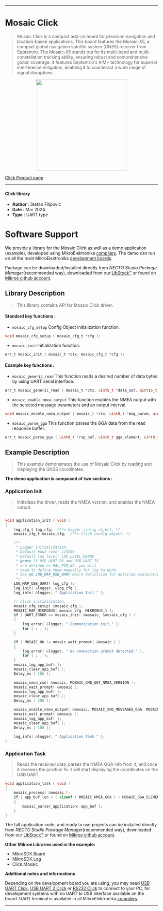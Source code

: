 
---
# Mosaic Click

> Mosaic Click is a compact add-on board for precision navigation and location-based applications. This board features the Mosaic-X5, a compact global navigation satellite system (GNSS) receiver from Septentrio. The Mosaic-X5 stands out for its multi-band and multi-constellation tracking ability, ensuring robust and comprehensive global coverage. It features Septentrio's AIM+ technology for superior interference mitigation, enabling it to counteract a wide range of signal disruptions.

<p align="center">
  <img src="https://download.mikroe.com/images/click_for_ide/mosaic_click.png" height=300px>
</p>

[Click Product page](https://www.mikroe.com/mosaic-click)

---


#### Click library

- **Author**        : Stefan Filipovic
- **Date**          : Mar 2024.
- **Type**          : UART type


# Software Support

We provide a library for the Mosaic Click
as well as a demo application (example), developed using MikroElektronika
[compilers](https://www.mikroe.com/necto-studio).
The demo can run on all the main MikroElektronika [development boards](https://www.mikroe.com/development-boards).

Package can be downloaded/installed directly from *NECTO Studio Package Manager*(recommended way), downloaded from our [LibStock&trade;](https://libstock.mikroe.com) or found on [Mikroe github account](https://github.com/MikroElektronika/mikrosdk_click_v2/tree/master/clicks).

## Library Description

> This library contains API for Mosaic Click driver.

#### Standard key functions :

- `mosaic_cfg_setup` Config Object Initialization function.
```c
void mosaic_cfg_setup ( mosaic_cfg_t *cfg );
```

- `mosaic_init` Initialization function.
```c
err_t mosaic_init ( mosaic_t *ctx, mosaic_cfg_t *cfg );
```

#### Example key functions :

- `mosaic_generic_read` This function reads a desired number of data bytes by using UART serial interface.
```c
err_t mosaic_generic_read ( mosaic_t *ctx, uint8_t *data_out, uint16_t len );
```

- `mosaic_enable_nmea_output` This function enables the NMEA output with the selected message parameters and an output interval.
```c
void mosaic_enable_nmea_output ( mosaic_t *ctx, uint8_t *msg_param, uint8_t *interval );
```

- `mosaic_parse_gga` This function parses the GGA data from the read response buffer.
```c
err_t mosaic_parse_gga ( uint8_t *rsp_buf, uint8_t gga_element, uint8_t *element_data );
```

## Example Description

> This example demonstrates the use of Mosaic Click by reading and displaying the GNSS coordinates.

**The demo application is composed of two sections :**

### Application Init

> Initializes the driver, reads the NMEA version, and enables the NMEA output.

```c

void application_init ( void )
{
    log_cfg_t log_cfg;  /**< Logger config object. */
    mosaic_cfg_t mosaic_cfg;  /**< Click config object. */

    /** 
     * Logger initialization.
     * Default baud rate: 115200
     * Default log level: LOG_LEVEL_DEBUG
     * @note If USB_UART_RX and USB_UART_TX 
     * are defined as HAL_PIN_NC, you will 
     * need to define them manually for log to work. 
     * See @b LOG_MAP_USB_UART macro definition for detailed explanation.
     */
    LOG_MAP_USB_UART( log_cfg );
    log_init( &logger, &log_cfg );
    log_info( &logger, " Application Init " );

    // Click initialization.
    mosaic_cfg_setup( &mosaic_cfg );
    MOSAIC_MAP_MIKROBUS( mosaic_cfg, MIKROBUS_1 );
    if ( UART_ERROR == mosaic_init( &mosaic, &mosaic_cfg ) ) 
    {
        log_error( &logger, " Communication init." );
        for ( ; ; );
    }

    if ( MOSAIC_OK != mosaic_wait_prompt( &mosaic ) )
    {
        log_error( &logger, " No connection prompt detected." );
        for ( ; ; );
    }
    mosaic_log_app_buf( );
    mosaic_clear_app_buf( );
    Delay_ms ( 100 );

    mosaic_send_cmd( &mosaic, MOSAIC_CMD_GET_NMEA_VERSION );
    mosaic_wait_prompt( &mosaic );
    mosaic_log_app_buf( );
    mosaic_clear_app_buf( );
    Delay_ms ( 100 );

    mosaic_enable_nmea_output( &mosaic, MOSAIC_SNO_MESSAGES_GGA, MOSAIC_SNO_INTERVAL_SEC1 );
    mosaic_wait_prompt( &mosaic );
    mosaic_log_app_buf( );
    mosaic_clear_app_buf( );
    Delay_ms ( 100 );
    
    log_info( &logger, " Application Task " );
}

```

### Application Task

> Reads the received data, parses the NMEA GGA info from it, and once it receives the position fix it will start displaying the coordinates on the USB UART.

```c
void application_task ( void )
{
    mosaic_process( &mosaic );
    if ( app_buf_len > ( sizeof ( MOSAIC_NMEA_GGA ) + MOSAIC_GGA_ELEMENT_SIZE ) ) 
    {
        mosaic_parser_application( app_buf );
    }
}
```

The full application code, and ready to use projects can be installed directly from *NECTO Studio Package Manager*(recommended way), downloaded from our [LibStock&trade;](https://libstock.mikroe.com) or found on [Mikroe github account](https://github.com/MikroElektronika/mikrosdk_click_v2/tree/master/clicks).

**Other Mikroe Libraries used in the example:**

- MikroSDK.Board
- MikroSDK.Log
- Click.Mosaic

**Additional notes and informations**

Depending on the development board you are using, you may need
[USB UART Click](https://www.mikroe.com/usb-uart-click),
[USB UART 2 Click](https://www.mikroe.com/usb-uart-2-click) or
[RS232 Click](https://www.mikroe.com/rs232-click) to connect to your PC, for
development systems with no UART to USB interface available on the board. UART
terminal is available in all MikroElektronika
[compilers](https://shop.mikroe.com/compilers).

---
